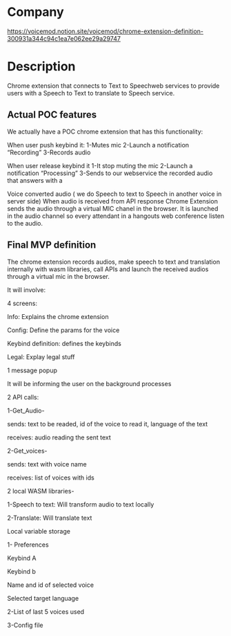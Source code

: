 # Company
https://voicemod.notion.site/voicemod/chrome-extension-definition-300931a344c94c1ea7e062ee29a29747


# Description
Chrome extension that connects to Text to Speechweb services to provide users with a Speech to Text to translate to Speech service.

## Actual POC features
We actually have a POC chrome extension that has this functionality:

When user push keybind it: 
1-Mutes mic
2-Launch a notification “Recording”
3-Records audio

When user release keybind it
1-It stop muting the mic
2-Launch a notification “Processing”
3-Sends to our webservice the recorded audio that answers with a 

Voice converted audio ( we do Speech to text to Speech in another voice in server side)
When audio is received from API response Chrome Extension sends the audio  through a virtual MIC chanel in the browser. It is launched in the audio channel so every attendant in a hangouts web conference listen to the audio.

## Final MVP definition

The chrome extension records audios, make speech to text and translation internally with wasm libraries, call APIs and launch the received audios through a virtual mic in the browser.

It will involve:

4 screens:

Info: Explains the chrome extension

Config: Define the params for the voice

Keybind definition: defines the keybinds 

Legal: Explay legal stuff

1 message popup

It will be informing the user on the background processes

2 API calls:

1-Get_Audio- 

sends: text to be readed, id of the voice to read it, language of the text

receives: audio reading the sent text

2-Get_voices- 

sends: text with voice name

receives: list of voices with ids

2  local WASM libraries-

1-Speech to text: Will transform audio to text locally

2-Translate: Will translate text

Local variable storage

1- Preferences 

Keybind A

Keybind b

Name and id of selected voice

Selected target language

2-List of last 5 voices used

3-Config file
